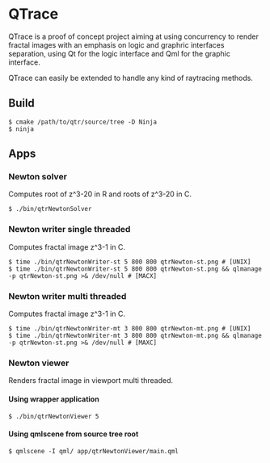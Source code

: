 # QTrace

QTrace is a proof of concept project aiming at using concurrency to render fractal images with an emphasis on logic and graphric interfaces separation, using Qt for the logic interface and Qml for the graphic interface.

QTrace can easily be extended to handle any kind of raytracing methods.

## Build

    $ cmake /path/to/qtr/source/tree -D Ninja
    $ ninja

## Apps

### Newton solver

Computes root of z^3-20 in R and roots of z^3-20 in C.

    $ ./bin/qtrNewtonSolver   

### Newton writer single threaded

Computes fractal image z^3-1 in C.

    $ time ./bin/qtrNewtonWriter-st 5 800 800 qtrNewton-st.png # [UNIX]
    $ time ./bin/qtrNewtonWriter-st 5 800 800 qtrNewton-st.png && qlmanage -p qtrNewton-st.png >& /dev/null # [MACX]

### Newton writer multi threaded

Computes fractal image z^3-1 in C.

    $ time ./bin/qtrNewtonWriter-mt 3 800 800 qtrNewton-mt.png # [UNIX]
    $ time ./bin/qtrNewtonWriter-mt 3 800 800 qtrNewton-mt.png && qlmanage -p qtrNewton-st.png >& /dev/null # [MAXC]

### Newton viewer 

Renders fractal image in viewport multi threaded.

#### Using wrapper application

    $ ./bin/qtrNewtonViewer 5

#### Using qmlscene from source tree root

    $ qmlscene -I qml/ app/qtrNewtonViewer/main.qml
